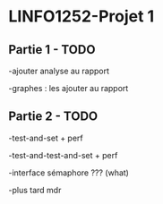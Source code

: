 # LINFO1252-Projet 1

## Partie 1 - TODO

-ajouter analyse au rapport

-graphes : les ajouter au rapport

## Partie 2 - TODO

-test-and-set + perf

-test-and-test-and-set + perf

-interface sémaphore ??? (what)

-plus tard mdr
